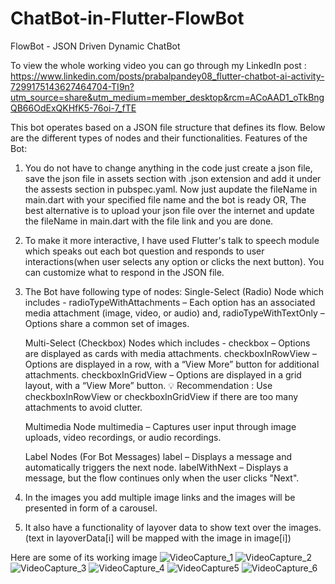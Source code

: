 # ChatBot-in-Flutter-FlowBot
FlowBot - JSON Driven Dynamic ChatBot

To view the whole working video you can go through my LinkedIn post :
https://www.linkedin.com/posts/prabalpandey08_flutter-chatbot-ai-activity-7299175143627464704-TI9n?utm_source=share&utm_medium=member_desktop&rcm=ACoAAD1_oTkBngQB66OdExQKHfK5-76oi-7_fTE

This bot operates based on a JSON file structure that defines its flow. Below are the different types of nodes and their functionalities.
Features of the Bot:
1. You do not have to change anything in the code just create a json file, save the json file in assets section with .json extension and add it under the assests section in pubspec.yaml. Now just aupdate the fileName in main.dart with your specified file name and the bot is ready OR,
   The best alternative is to upload your json file over the internet and update the fileName in main.dart with the file link and you are done.
3. To make it more interactive, I have used Flutter's talk to speech module which speaks out each bot question and responds to user interactions(when user selects any option or clicks the next button). You can customize what to respond in the JSON file.
4. The Bot have following type of nodes:
   Single-Select (Radio) Node which includes -
         radioTypeWithAttachments – Each option has an associated media attachment (image, video, or audio) and,
         radioTypeWithTextOnly – Options share a common set of images.
   
   Multi-Select (Checkbox) Nodes which includes -
         checkbox – Options are displayed as cards with media attachments.
         checkboxInRowView – Options are displayed in a row, with a “View More” button for additional attachments.
         checkboxInGridView – Options are displayed in a grid layout, with a “View More” button.
     💡 Recommendation : Use checkboxInRowView or checkboxInGridView if there are too many attachments to avoid clutter.

   Multimedia Node
         multimedia – Captures user input through image uploads, video recordings, or audio recordings.

   Label Nodes (For Bot Messages)
         label – Displays a message and automatically triggers the next node.
         labelWithNext – Displays a message, but the flow continues only when the user clicks "Next".
5. In the images you add multiple image links and the images will be presented in form of a carousel.
6. It also have a functionality of layover data to show text over the images. (text in layoverData[i] will be mapped with the image in image[i])

Here are some of its working image
![VideoCapture_1](https://github.com/user-attachments/assets/49aa0cb0-5051-4cf8-9771-fe51cf90ec2d)
![VideoCapture_2](https://github.com/user-attachments/assets/f17457f1-3a28-4998-9854-c92693528ef7)
![VideoCapture_3](https://github.com/user-attachments/assets/10f06530-d265-4c27-9d7f-632bc9fceb01)
![VideoCapture_4](https://github.com/user-attachments/assets/f865e0a7-6f22-408b-ba19-a7e6eb092bec)
![VideoCapture5](https://github.com/user-attachments/assets/0c21ef02-c6fc-48a9-a7ad-1c25993aeeef)
![VideoCapture_6](https://github.com/user-attachments/assets/19e5ab5d-8fce-4ca8-afae-921112f6e2b8)
